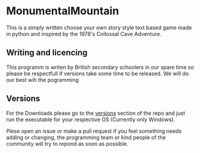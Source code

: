 # MonumentalMountain
This is a simply written choose your own story style text based game made in python and inspired by the 1978's Collossal Cave Adventure.

## Writing and licencing

This programm is writen by British secondary schoolers in our spare time so please be respectfull if versions take some time to be released. We will do our best wih the pogramming 

## Versions

For the Downloads please go to the [versions](https://github.com/JTech-Labs/MonumentalMountain/releases) section of the repo and just run the executable for your respective OS (Currently only Windows).

Plese open an issue or make a pull request if you feel something needs adding or changing, the programming team or kind people of the community will try to repond as soon as possible.
